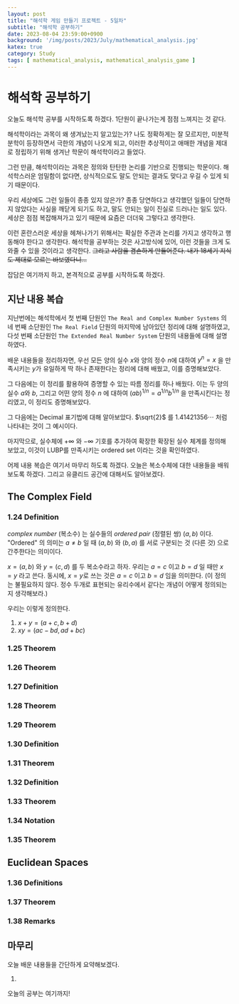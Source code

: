 ```yaml
---
layout: post
title: "해석학 게임 만들기 프로젝트 - 5일차"
subtitle: "해석학 공부하기"
date: 2023-08-04 23:59:00+0900
background: '/img/posts/2023/July/mathematical_analysis.jpg'
katex: true
category: Study
tags: [ mathematical_analysis, mathematical_analysis_game ]
---
```


# 해석학 공부하기

오늘도 해석학 공부를 시작하도록 하겠다. 1단원이 끝나가는게 점점 느껴지는 것 같다.

해석학이라는 과목이 왜 생겨났는지 알고있는가? 나도 정확하게는 잘 모르지만, 미분적분학이 등장하면서 극한의 개념이 나오게 되고, 이러한 추상적이고 애매한 개념을 제대로 정립하기 위해 생겨난 학문이 해석학이라고 들었다.

그런 만큼, 해석학이라는 과목은 정의와 탄탄한 논리를 기반으로 진행되는 학문이다. 해석학스러운 엄밀함이 없다면, 상식적으로도 말도 안되는 결과도 맞다고 우길 수 있게 되기 때문이다.

우리 세상에도 그런 일들이 종종 있지 않은가? 종종 당연하다고 생각했던 일들이 당연하지 않았다는 사실을 깨닫게 되기도 하고, 말도 안되는 일이 진실로 드러나는 일도 있다. 세상은 점점 복잡해져가고 있기 때문에 요즘은 더더욱 그렇다고 생각한다.

이런 혼란스러운 세상을 헤쳐나가기 위해서는 확실한 주관과 논리를 가지고 생각하고 행동해야 한다고 생각한다. 해석학을 공부하는 것은 사고방식에 있어, 이런 것들을 크게 도와줄 수 있을 것이라고 생각한다. ~~그리고 사람을 겸손하게 만들어준다. 내가 18세기 지식도 제대로 모르는 바보였다니...~~

잡담은 여기까지 하고, 본격적으로 공부를 시작하도록 하겠다.

## 지난 내용 복습

지난번에는 해석학에서 첫 번째 단원인 `The Real and Complex Number Systems` 의 네 번째 소단원인 `The Real Field` 단원의 마지막에 남아있던 정리에 대해 설명하였고, 다섯 번째 소단원인 `The Extended Real Number System` 단원의 내용들에 대해 설명하였다.

배운 내용들을 정리하자면, 우선 모든 양의 실수 $x$와 양의 정수 $n$에 대하여 $y^n = x$ 을 만족시키는 $y$가 유일하게 딱 하나 존재한다는 정리에 대해 배웠고, 이를 증명해보았다.

그 다음에는 이 정리를 활용하여 증명할 수 있는 따름 정리를 하나 배웠다. 이는 두 양의 실수 $a$와 $b$, 그리고 어떤 양의 정수 $n$ 에 대하여 $(ab)^{1/n} = a^{1/n} b^{1/n}$ 을 만족시킨다는 정리였고, 이 정리도 증명해보았다.

그 다음에는 Decimal 표기법에 대해 알아보았다. $\sqrt{2}$ 를 $1.41421356 \cdots$ 처럼 나타내는 것이 그 예시이다.

마지막으로, 실수체에 $+\infty$ 와 $-\infty$ 기호를 추가하여 확장한 확장된 실수 체계를 정의해보았고, 이것이 LUBP를 만족시키는 ordered set 이라는 것을 확인하였다.

어제 내용 복습은 여기서 마무리 하도록 하겠다. 오늘은 복소수체에 대한 내용들을 배워보도록 하겠다. 그리고 유클리드 공간에 대해서도 알아보겠다.

## The Complex Field

### 1.24 Definition

*complex number* (복소수) 는 실수들의 *ordered pair* (정렬된 쌍) $(a, b)$ 이다. "Ordered" 의 의미는 $a \neq b$ 일 때 $(a, b)$ 와 $(b, a)$ 를 서로 구분되는 것 (다른 것) 으로 간주한다는 의미이다.

$x = (a,b)$ 와 $y = (c,d)$ 를 두 복소수라고 하자. 우리는 $a = c$ 이고 $b = d$ 일 때만 $x = y$ 라고 쓴다. 동시에, $x = y$로 쓰는 것은 $a = c$ 이고 $b = d$ 임을 의미한다. (이 정의는 불필요하지 않다. 정수 두개로 표현되는 유리수에서 같다는 개념이 어떻게 정의되는지 생각해보라.)

우리는 이렇게 정의한다.

1. $x + y = (a + c, b + d)$
2. $xy = (ac - bd, ad + bc)$

### 1.25 Theorem

### 1.26 Theorem

### 1.27 Definition

### 1.28 Theorem

### 1.29 Theorem

### 1.30 Definition

### 1.31 Theorem

### 1.32 Definition

### 1.33 Theorem

### 1.34 Notation

### 1.35 Theorem

## Euclidean Spaces

### 1.36 Definitions

### 1.37 Theorem

### 1.38 Remarks

## 마무리

오늘 배운 내용들을 간단하게 요약해보겠다.

1. 

오늘의 공부는 여기까지!
